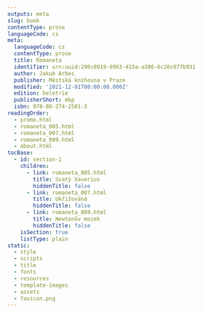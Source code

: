 ```yaml
---
outputs: meta
slug: book
contentType: prose
languageCode: cs
meta:
  languageCode: cs
  contentType: prose
  title: Romaneta
  identifier: urn:uuid:296c0919-9963-415a-a386-6c26c077b931
  author: Jakub Arbes
  publisher: Městská knihovna v Praze
  modified: '2021-12-01T00:00:00.000Z'
  edition: beletrie
  publisherShort: mkp
  isbn: 978-80-274-2501-3
readingOrder:
  - promo.html
  - romaneta_005.html
  - romaneta_007.html
  - romaneta_009.html
  - about.html
tocBase:
  - id: section-1
    children:
      - link: romaneta_005.html
        title: Svatý Xaverius
        hiddenTitle: false
      - link: romaneta_007.html
        title: Ukřižovaná
        hiddenTitle: false
      - link: romaneta_009.html
        title: Newtonův mozek
        hiddenTitle: false
    isSection: true
    listType: plain
static:
  - style
  - scripts
  - title
  - fonts
  - resources
  - template-images
  - assets
  - favicon.png
---
```

